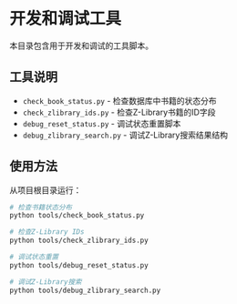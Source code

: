 # 开发和调试工具

本目录包含用于开发和调试的工具脚本。

## 工具说明

- `check_book_status.py` - 检查数据库中书籍的状态分布
- `check_zlibrary_ids.py` - 检查Z-Library书籍的ID字段
- `debug_reset_status.py` - 调试状态重置脚本
- `debug_zlibrary_search.py` - 调试Z-Library搜索结果结构

## 使用方法

从项目根目录运行：

```bash
# 检查书籍状态分布
python tools/check_book_status.py

# 检查Z-Library IDs
python tools/check_zlibrary_ids.py

# 调试状态重置
python tools/debug_reset_status.py

# 调试Z-Library搜索
python tools/debug_zlibrary_search.py
```